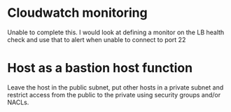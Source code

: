 # Cloudwatch monitoring

Unable to complete this.  I would look at defining a monitor on the LB health check and use that to alert when unable to connect to port 22

# Host as a bastion host function

Leave the host in the public subnet, put other hosts in a private subnet and restrict access from the public to the private using security groups and/or NACLs.
